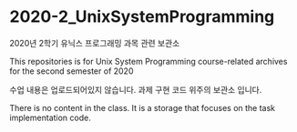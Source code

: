 # 2020-2_UnixSystemProgramming
2020년 2학기 유닉스 프로그래밍 과목 관련 보관소

This repositories is for Unix System Programming course-related archives for the second semester of 2020

수업 내용은 업로드되어있지 않습니다. 과제 구현 코드 위주의 보관소 입니다.

There is no content in the class. It is a storage that focuses on the task implementation code.
